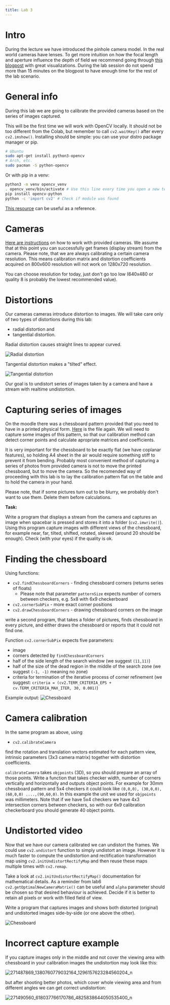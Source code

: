 ```yaml
---
title: Lab 3
---
```


# Intro

During the lecture we have introduced the pinhole camera model.
In the real world cameras have lenses. To get more intuition on
how the focal length and aperture influence the depth of field
we recommend going through [this blogpost](https://ciechanow.ski/cameras-and-lenses/)
with great visualizations.
During the lab session do not spend more than 15 minutes on the blogpost
to have enough time for the rest of the lab scenario.

# General info

During this lab we are going to calibrate the provided cameras based on the series of images captured.

This will be the first time we will work with OpenCV locally.
It should not be too different from the Colab, but remember to call `cv2.waitKey()` after every `cv2.imshow()`.
Installing should be simple: you can use your distro package manager or pip.

```bash
# Ubuntu
sudo apt-get install python3-opencv
# Arch, etc.
sudo pacman -S python-opencv
```

Or with pip in a venv:

```bash
python3 -m venv opencv_venv
. opencv_venv/bin/activate # Use this line every time you open a new terminal session
pip install opencv-python
python -c 'import cv2' # Check if module was found
```

[This resource](https://docs.opencv.org/4.x/dc/dbb/tutorial_py_calibration.html) can be useful as a reference.

# Cameras

[Here are instructions](cameras.md) on how to work with provided cameras.
We assume that at this point you can successfully get frames (display stream) from the camera.
Please note, that we are always calibrating a certain camera resolution.
This means calibration matrix and distortion coefficients acquired on 800x600 resolution will not work on 1280x720 resolution.

You can choose resolution for today, just don't go too low (640x480 or quality 8 is probably the lowest recommended value).

# Distortions

Our cameras cameras introduce distortion to images. We will take care only of two types of distortions
during this lab:
- radial distortion and 
- tangential distortion.

Radial distortion causes straight lines to appear curved.

![Radial distortion](https://i.stack.imgur.com/Yusya.png)

Tangential distortion makes a "tilted" effect. 

![Tangential distortion](https://developer.ridgerun.com/wiki/images/thumb/4/4d/Undistort_tangential_distortion_representation.svg/640px-Undistort_tangential_distortion_representation.svg.png)

Our goal is to undistort series of images taken by a camera and have a stream with realtime undistortion.

# Capturing series of images

On the moodle there was a chessboard pattern provided that you need to have in a printed physical form. [Here](calib_pattern.pdf) is the file again. We will need to capture some images of this pattern, so that our calibration method can detect corner points and calculate apropriate matrices and coefficients.

It is very important for the chessboard to be exactly flat (we have coplanar features), so holding A4 sheet in the air would require something stiff to prevent it from bending. Probably most convenient method of capturing a series of photos from provided camera is not to move the printed chessboard, but to move the camera.
So the recomended way of proceeding with this lab is to lay the calibration pattern flat on the table and to hold the camera in your hand.

Please note, that if some pictures turn out to be blurry, we probably don't want to use them. Delete them before calculations.

**Task:**

Write a program that displays a stream from the camera and captures an image when spacebar is pressed and stores it into a folder (`cv2.imwrite()`).
Using this program capture images with different views of the chessboard, for example near, far, tilted, shifted, rotated, skewed (around 20 should be enough).
Check (with your eyes) if the quality is ok.

# Finding the chessboard

Using functions:

- `cv2.findChessboardCorners` - finding chessboard corners (returns series of floats)
  - Please note that parameter `patternSize` expects number of corners between checkers, e.g. 5x8 with 6x9 checkerboard
- `cv2.cornerSubPix` -  more exact corner positions
- `cv2.drawChessboardCorners` - drawing chessboard corners on the image

write a second program, that takes a folder of pictures, finds chessboard in every picture, and either draws the chessboard or reports that it could not find one.

Function `cv2.cornerSubPix` expects five parameters:
- image
- corners detected by `findChessboardCorners`
- half of the side length of the search window (we suggest `(11,11)`)
- half of the size of the dead region in the middle of the search zone (we suggest `(-1, -1)` meaning no zone)
- criteria for termination of the iterative process of corner refinement (we suggest: `criteria = (cv2.TERM_CRITERIA_EPS + cv.TERM_CRITERIA_MAX_ITER, 30, 0.001)`)


Example output:
![Chessboard](imgs/chessboard_found.png)

# Camera calibration 

In the same program as above, using
- `cv2.calibrateCamera`

find the rotation and translation vectors estimated for each pattern view, intrinsic parameters (3x3 camera matrix) together with distortion coefficients.

`calibrateCamera` takes `objpoints` (3D), so you should prepare an array of those points.
Write a function that takes checker width, number of corners vertically and horizontally and outputs object points.
For example for 30mm chessboard pattern and 5x4 checkers it could look like `(0,0,0), (30,0,0), (60,0,0) ....,(90,60,0)`. 
In this example the unit we used for `objpoints` was millimeters.
Note that if we have 5x4 checkers we have 4x3 intersection corners between checkers,
so with our 6x9 calibration checkerboard you should generate 40 object points.


# Undistorted video

Now that we have our camera calibrated we can undistort the frames.
We could use `cv2.undistort` function to simply undistort an image.
However it is much faster to compute the undistortion and rectification transformation map using `cv2.initUndistortRectifyMap` and then reuse
these maps multiple times with `cv2.remap`.

Take a look at `cv2.initUndistortRectifyMap()` documentation for mathematical details.
As a reminder from lab6 `cv2.getOptimalNewCameraMatrix()` can be useful and `alpha` parameter should be chosen so that desired behaviour is achieved.
Decide if it is better to retain all pixels or work with filled field of view.

Write a program that captures images and shows both distorted (original) and undistorted images side-by-side (or one above the other).

![Chessboard](imgs/video_undist.png)

# Incorrect capture example

If you capture images only in the middle and not cover the viewing area with chessboard in your calibration images the undistortion may look like this:

![271487869_1380760779032164_1296157623284560204_n](https://user-images.githubusercontent.com/7950377/149519952-9bfbf3a6-1e8d-49ce-9416-db39c9ada901.png)

but after shooting better photos, which cover whole viewing area and from different angles we can get correct undistortion:

![271490560_618037766170786_4825838644050535400_n](https://user-images.githubusercontent.com/7950377/149520044-2ec17e98-28bf-4cb8-b029-4d5d03a3e74c.png)

